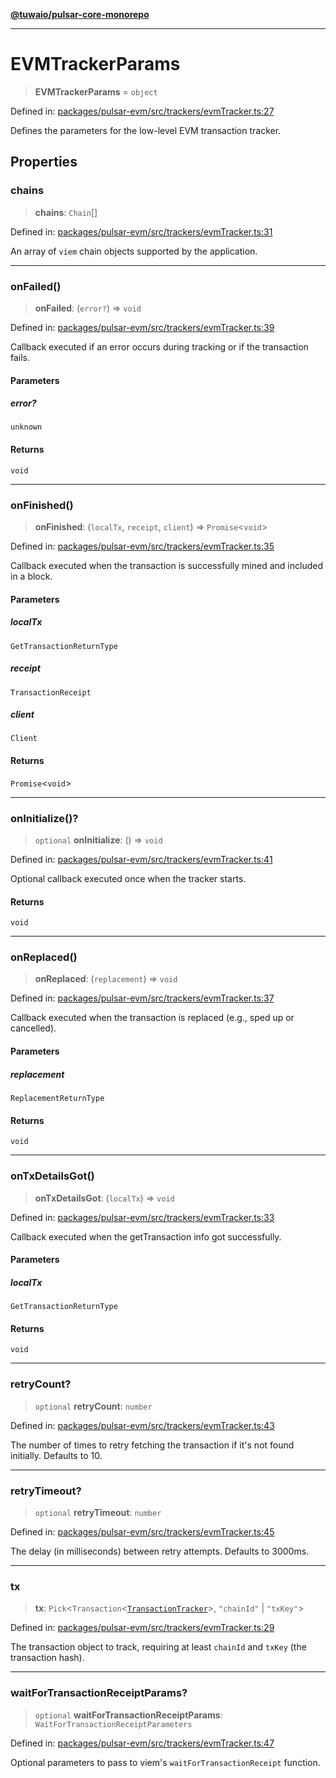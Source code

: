 [**@tuwaio/pulsar-core-monorepo**](../../../README.md)

***

# EVMTrackerParams

> **EVMTrackerParams** = `object`

Defined in: [packages/pulsar-evm/src/trackers/evmTracker.ts:27](https://github.com/TuwaIO/pulsar-core/blob/98e433e0b5469717bae47a7476c9ed01c1e7d3df/packages/pulsar-evm/src/trackers/evmTracker.ts#L27)

Defines the parameters for the low-level EVM transaction tracker.

## Properties

### chains

> **chains**: `Chain`[]

Defined in: [packages/pulsar-evm/src/trackers/evmTracker.ts:31](https://github.com/TuwaIO/pulsar-core/blob/98e433e0b5469717bae47a7476c9ed01c1e7d3df/packages/pulsar-evm/src/trackers/evmTracker.ts#L31)

An array of `viem` chain objects supported by the application.

***

### onFailed()

> **onFailed**: (`error?`) => `void`

Defined in: [packages/pulsar-evm/src/trackers/evmTracker.ts:39](https://github.com/TuwaIO/pulsar-core/blob/98e433e0b5469717bae47a7476c9ed01c1e7d3df/packages/pulsar-evm/src/trackers/evmTracker.ts#L39)

Callback executed if an error occurs during tracking or if the transaction fails.

#### Parameters

##### error?

`unknown`

#### Returns

`void`

***

### onFinished()

> **onFinished**: (`localTx`, `receipt`, `client`) => `Promise`\<`void`\>

Defined in: [packages/pulsar-evm/src/trackers/evmTracker.ts:35](https://github.com/TuwaIO/pulsar-core/blob/98e433e0b5469717bae47a7476c9ed01c1e7d3df/packages/pulsar-evm/src/trackers/evmTracker.ts#L35)

Callback executed when the transaction is successfully mined and included in a block.

#### Parameters

##### localTx

`GetTransactionReturnType`

##### receipt

`TransactionReceipt`

##### client

`Client`

#### Returns

`Promise`\<`void`\>

***

### onInitialize()?

> `optional` **onInitialize**: () => `void`

Defined in: [packages/pulsar-evm/src/trackers/evmTracker.ts:41](https://github.com/TuwaIO/pulsar-core/blob/98e433e0b5469717bae47a7476c9ed01c1e7d3df/packages/pulsar-evm/src/trackers/evmTracker.ts#L41)

Optional callback executed once when the tracker starts.

#### Returns

`void`

***

### onReplaced()

> **onReplaced**: (`replacement`) => `void`

Defined in: [packages/pulsar-evm/src/trackers/evmTracker.ts:37](https://github.com/TuwaIO/pulsar-core/blob/98e433e0b5469717bae47a7476c9ed01c1e7d3df/packages/pulsar-evm/src/trackers/evmTracker.ts#L37)

Callback executed when the transaction is replaced (e.g., sped up or cancelled).

#### Parameters

##### replacement

`ReplacementReturnType`

#### Returns

`void`

***

### onTxDetailsGot()

> **onTxDetailsGot**: (`localTx`) => `void`

Defined in: [packages/pulsar-evm/src/trackers/evmTracker.ts:33](https://github.com/TuwaIO/pulsar-core/blob/98e433e0b5469717bae47a7476c9ed01c1e7d3df/packages/pulsar-evm/src/trackers/evmTracker.ts#L33)

Callback executed when the getTransaction info got successfully.

#### Parameters

##### localTx

`GetTransactionReturnType`

#### Returns

`void`

***

### retryCount?

> `optional` **retryCount**: `number`

Defined in: [packages/pulsar-evm/src/trackers/evmTracker.ts:43](https://github.com/TuwaIO/pulsar-core/blob/98e433e0b5469717bae47a7476c9ed01c1e7d3df/packages/pulsar-evm/src/trackers/evmTracker.ts#L43)

The number of times to retry fetching the transaction if it's not found initially. Defaults to 10.

***

### retryTimeout?

> `optional` **retryTimeout**: `number`

Defined in: [packages/pulsar-evm/src/trackers/evmTracker.ts:45](https://github.com/TuwaIO/pulsar-core/blob/98e433e0b5469717bae47a7476c9ed01c1e7d3df/packages/pulsar-evm/src/trackers/evmTracker.ts#L45)

The delay (in milliseconds) between retry attempts. Defaults to 3000ms.

***

### tx

> **tx**: `Pick`\<`Transaction`\<[`TransactionTracker`](../enumerations/TransactionTracker.md)\>, `"chainId"` \| `"txKey"`\>

Defined in: [packages/pulsar-evm/src/trackers/evmTracker.ts:29](https://github.com/TuwaIO/pulsar-core/blob/98e433e0b5469717bae47a7476c9ed01c1e7d3df/packages/pulsar-evm/src/trackers/evmTracker.ts#L29)

The transaction object to track, requiring at least `chainId` and `txKey` (the transaction hash).

***

### waitForTransactionReceiptParams?

> `optional` **waitForTransactionReceiptParams**: `WaitForTransactionReceiptParameters`

Defined in: [packages/pulsar-evm/src/trackers/evmTracker.ts:47](https://github.com/TuwaIO/pulsar-core/blob/98e433e0b5469717bae47a7476c9ed01c1e7d3df/packages/pulsar-evm/src/trackers/evmTracker.ts#L47)

Optional parameters to pass to viem's `waitForTransactionReceipt` function.
